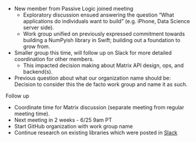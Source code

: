 - New member from Passive Logic joined meeting
  - Exploratory discussion ensued answering the question “What applications do individuals want to build” (e.g. iPhone, Data Science server side).
  - Work group unified on previously expressed commitment towards building a NumPyish library in Swift; building out a foundation to grow from.
- Smaller group this time, will follow up on Slack for more detailed coordination for other members.
  - This impacted decision making about Matrix API design, ops, and backend(s).
- Previous question about what our organization name should be: Decision to consider this the de facto work group and name it as such.

Follow up
- Coordinate time for Matrix discussion (separate meeting from regular meeting time).
- Next meeting in 2 weeks - 6/25 9am PT
- Start GitHub organization with work group name
- Continue research on existing libraries which were posted in [Slack](https://swiftnumericswg.slack.com/archives/C03HVQXRS0P/p1654365492481819)
